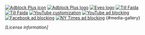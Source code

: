 [![Adblock Plus icon](/images/media/abp_icon_small.jpg)](/images/media/abp_icon.jpg)
[![Adblock Plus logo](/images/media/abp_logo_small.png)](/images/media/abp_logo.png)
[![Eyeo logo](/images/media/eyeo_logo_small.png)](/images/media/eyeo_logo.png)
[![Till Faida](/images/media/till1_small.jpg)](/images/media/till1.jpg)
[![Till Faida](/images/media/till2_small.jpg)](/images/media/till2.jpg)
[![YouTube customization](/images/media/youtube_customization_small.png)](/images/media/youtube_customization.png)
[![YouTube ad blocking](/images/media/youtube_ads_small.png)](/images/media/youtube_ads.png)
[![Facebook ad blocking](/images/media/facebook_ads_small.png)](/images/media/facebook_ads.png)
[![NY Times ad blocking](/images/media/nytimes_ads_small.png)](/images/media/nytimes_ads.png)
{#media-gallery}

*[License information]*

<script src="/js/jquery.lightbox.min.js"></script>
<link rel="stylesheet" href="/css/jquery.lightbox.css" type="text/css" media="screen">
<script>
  jQuery(function()
  {
    jQuery("#media a").lightBox({
      imageBtnPrev: "/images/lightbox/btn-prev.gif",
      imageBtnNext: "/images/lightbox/btn-next.gif",
      imageBtnClose: "/images/lightbox/btn-close.gif",
      imageLoading: "/images/lightbox/ico-loading.gif",
      imageBlank: "/images/lightbox/blank.gif"
    });
  });
</script>
